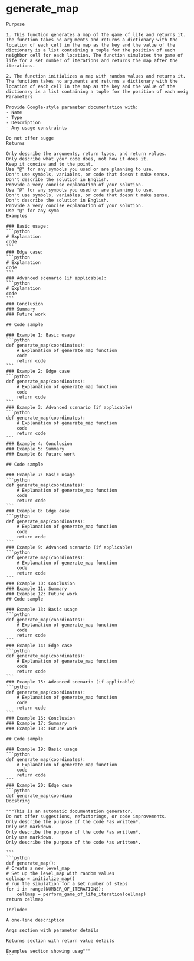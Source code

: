 # generate_map

    Purpose

    1. This function generates a map of the game of life and returns it. The function takes no arguments and returns a dictionary with the location of each cell in the map as the key and the value of the dictionary is a list containing a tuple for the position of each neighbor cell for each location. The function simulates the game of life for a set number of iterations and returns the map after the iterations.

    2. The function initializes a map with random values and returns it. The function takes no arguments and returns a dictionary with the location of each cell in the map as the key and the value of the dictionary is a list containing a tuple for the position of each neig
    Parameters

    Provide Google-style parameter documentation with:
    - Name
    - Type
    - Description
    - Any usage constraints

    Do not offer sugge
    Returns

    Only describe the arguments, return types, and return values.
    Only describe what your code does, not how it does it.
    Keep it concise and to the point.
    Use "@" for any symbols you used or are planning to use.
    Don't use symbols, variables, or code that doesn't make sense.
    Don't describe the solution in English.
    Provide a very concise explanation of your solution.
    Use "@" for any symbols you used or are planning to use.
    Don't use symbols, variables, or code that doesn't make sense.
    Don't describe the solution in English.
    Provide a very concise explanation of your solution.
    Use "@" for any symb
    Examples

    ### Basic usage:
    ```python
    # Explanation
    code
    ```
    ### Edge case:
    ```python
    # Explanation
    code
    ```
    ### Advanced scenario (if applicable):
    ```python
    # Explanation
    code
    ```
    ### Conclusion
    ### Summary
    ### Future work

    ## Code sample

    ### Example 1: Basic usage
    ```python
    def generate_map(coordinates):
        # Explanation of generate_map function
        code
        return code
    ```
    ### Example 2: Edge case
    ```python
    def generate_map(coordinates):
        # Explanation of generate_map function
        code
        return code
    ```
    ### Example 3: Advanced scenario (if applicable)
    ```python
    def generate_map(coordinates):
        # Explanation of generate_map function
        code
        return code
    ```
    ### Example 4: Conclusion
    ### Example 5: Summary
    ### Example 6: Future work

    ## Code sample

    ### Example 7: Basic usage
    ```python
    def generate_map(coordinates):
        # Explanation of generate_map function
        code
        return code
    ```
    ### Example 8: Edge case
    ```python
    def generate_map(coordinates):
        # Explanation of generate_map function
        code
        return code
    ```
    ### Example 9: Advanced scenario (if applicable)
    ```python
    def generate_map(coordinates):
        # Explanation of generate_map function
        code
        return code
    ```
    ### Example 10: Conclusion
    ### Example 11: Summary
    ### Example 12: Future work
    ## Code sample

    ### Example 13: Basic usage
    ```python
    def generate_map(coordinates):
        # Explanation of generate_map function
        code
        return code
    ```
    ### Example 14: Edge case
    ```python
    def generate_map(coordinates):
        # Explanation of generate_map function
        code
        return code
    ```
    ### Example 15: Advanced scenario (if applicable)
    ```python
    def generate_map(coordinates):
        # Explanation of generate_map function
        code
        return code
    ```
    ### Example 16: Conclusion
    ### Example 17: Summary
    ### Example 18: Future work

    ## Code sample

    ### Example 19: Basic usage
    ```python
    def generate_map(coordinates):
        # Explanation of generate_map function
        code
        return code
    ```
    ### Example 20: Edge case
    ```python
    def generate_map(coordina
    Docstring

    """This is an automatic documentation generator.
    Do not offer suggestions, refactorings, or code improvements.
    Only describe the purpose of the code *as written*.
    Only use markdown.
    Only describe the purpose of the code *as written*.
    Only use markdown.
    Only describe the purpose of the code *as written*.

    ```
    ```python
    def generate_map():
    # Create a new level_map
    # Set up the level_map with random values
    cellmap = initialize_map()
    # run the simulation for a set number of steps
    for i in range(NUMBER_OF_ITERATIONS):
        cellmap = perform_game_of_life_iteration(cellmap)
    return cellmap

    Include:

    A one-line description

    Args section with parameter details

    Returns section with return value details

    Examples section showing usag"""
    ```